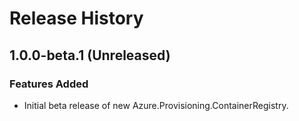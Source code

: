 # Release History

## 1.0.0-beta.1 (Unreleased)

### Features Added

- Initial beta release of new Azure.Provisioning.ContainerRegistry.